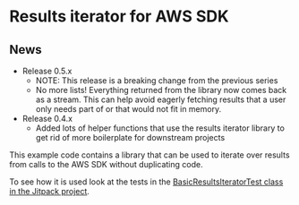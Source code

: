 Results iterator for AWS SDK
============================

News
----

- Release 0.5.x
  - NOTE: This release is a breaking change from the previous series
  - No more lists! Everything returned from the library now comes back as a stream. This can help avoid eagerly fetching results that a user only needs part of or that would not fit in memory.
- Release 0.4.x
  - Added lots of helper functions that use the results iterator library to get rid of more boilerplate for downstream projects

This example code contains a library that can be used to iterate over results from calls to the AWS SDK without duplicating code.

To see how it is used look at the tests in the [BasicResultsIteratorTest class in the Jitpack project](../../results-iterator-jitpack/java/src/test/java/com/awslabs/aws/iot/resultsiterator/BasicResultsIteratorTest.java).
